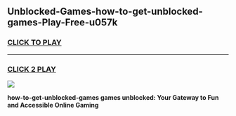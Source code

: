 
## Unblocked-Games-how-to-get-unblocked-games-Play-Free-u057k
<h3>
<a href="https://premium76.site?title=how-to-get-unblocked-games&ref=23A">CLICK TO PLAY</a></h3>
<hr>

<h3>
<a href="https://premium76.site?title=how-to-get-unblocked-games&ref=23A">CLICK 2 PLAY</a>
  
</h3>

<a href="https://premium76.site?title=how-to-get-unblocked-games&ref=23A"><img src="https://clearcache.store/games.png"></a>


**how-to-get-unblocked-games games unblocked: Your Gateway to Fun and Accessible Online Gaming**
